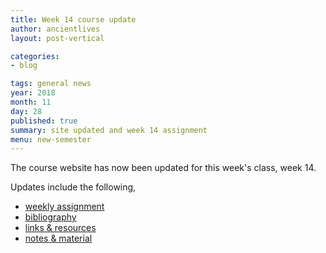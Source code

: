 ```yaml
---
title: Week 14 course update
author: ancientlives
layout: post-vertical

categories:
- blog

tags: general news
year: 2018
month: 11
day: 28
published: true
summary: site updated and week 14 assignment
menu: new-semester
---
```


The course website has now been updated for this week's class, week 14.

Updates include the following,

* [weekly assignment](/weekly_assignment)
* [bibliography](/bibliography)
* [links & resources](/links)
* [notes & material](/notes)
